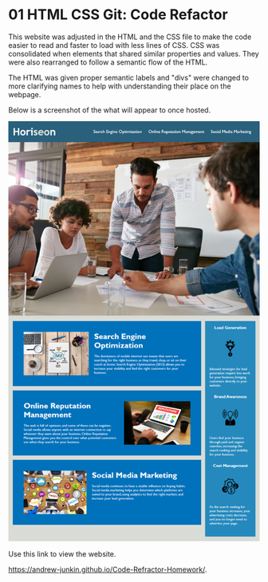 # 01 HTML CSS Git: Code Refactor
This website was adjusted in the HTML and the CSS file to make the code easier to read and faster to load with less lines of CSS. CSS was consolidated when elements that shared similar properties and values. They were also rearranged to follow a semantic flow of the HTML.

The HTML was given proper semantic labels and "divs" were changed to more clarifying names to help with understanding their place on the webpage.

Below is a screenshot of the what will appear to once hosted.


![code refactor demo](./Assets/01-html-css-git-homework-demo.png)



Use this link to view the website.

https://andrew-junkin.github.io/Code-Refractor-Homework/.
